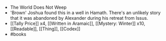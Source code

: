 - The World Does Not Weep
- 'Brown' Joshua found this in a well in Hamath. There's an unlikely story that it was abandoned by Alexander during his retreat from Issus.
- [[Tally Price]] x4, [[Written in Aramaic]], [[Mystery: Winter]] x10, [[Readable]], [[Thing]], [[Codex]]
- #books